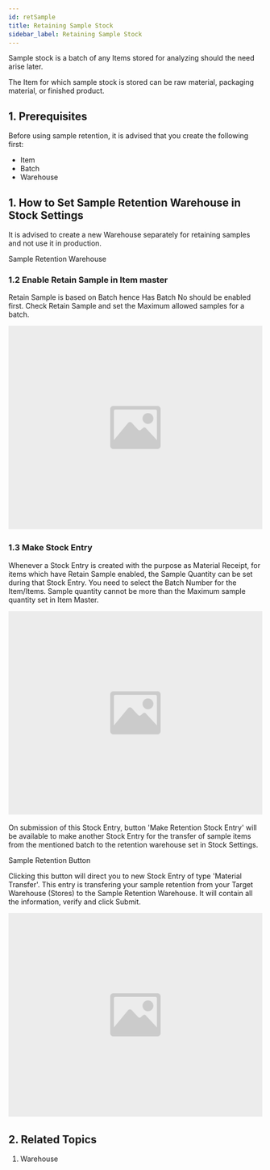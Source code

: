 ```yaml
---
id: retSample
title: Retaining Sample Stock
sidebar_label: Retaining Sample Stock
---
```


Sample stock is a batch of any Items stored for analyzing should the need arise later.

The Item for which sample stock is stored can be raw material, packaging material, or finished product.

## 1. Prerequisites

Before using sample retention, it is advised that you create the following first:

- Item
- Batch
- Warehouse

## 1. How to Set Sample Retention Warehouse in Stock Settings

It is advised to create a new Warehouse separately for retaining samples and not use it in production.

Sample Retention Warehouse

### 1.2 Enable Retain Sample in Item master

Retain Sample is based on Batch hence Has Batch No should be enabled first. Check Retain Sample and set the Maximum allowed samples for a batch.

![image](images/image.jpg)

### 1.3 Make Stock Entry

Whenever a Stock Entry is created with the purpose as Material Receipt, for items which have Retain Sample enabled, the Sample Quantity can be set during that Stock Entry. You need to select the Batch Number for the Item/Items. Sample quantity cannot be more than the Maximum sample quantity set in Item Master.

![image](images/image.jpg)

On submission of this Stock Entry, button 'Make Retention Stock Entry' will be available to make another Stock Entry for the transfer of sample items from the mentioned batch to the retention warehouse set in Stock Settings.

Sample Retention Button

Clicking this button will direct you to new Stock Entry of type 'Material Transfer'. This entry is transfering your sample retention from your Target Warehouse (Stores) to the Sample Retention Warehouse. It will contain all the information, verify and click Submit.

![image](images/image.jpg)

## 2. Related Topics

1. Warehouse
